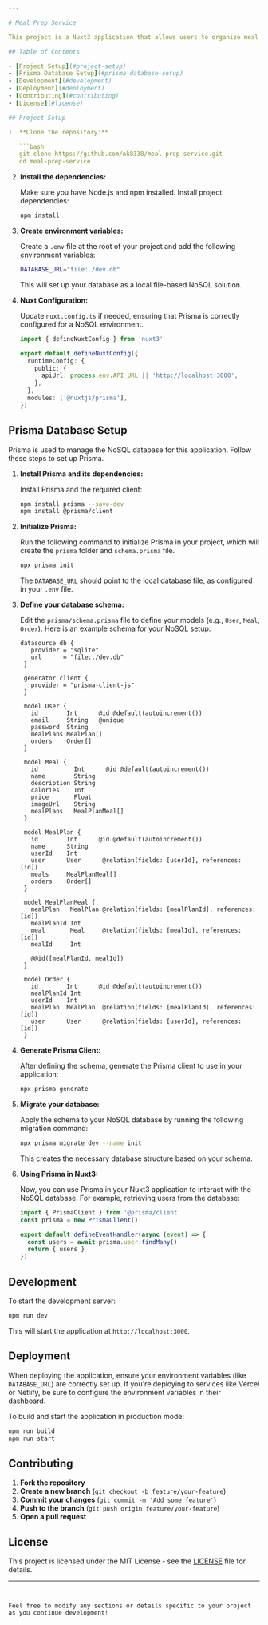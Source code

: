 ```yaml
---

# Meal Prep Service

This project is a Nuxt3 application that allows users to organize meal plans, add them to a cart, and checkout. It integrates a NoSQL database via Prisma to manage user data, meal plans, and orders. The app features user authentication, customizable meal options, and secure checkout.

## Table of Contents

- [Project Setup](#project-setup)
- [Prisma Database Setup](#prisma-database-setup)
- [Development](#development)
- [Deployment](#deployment)
- [Contributing](#contributing)
- [License](#license)

## Project Setup

1. **Clone the repository:**

   ```bash
   git clone https://github.com/ak8338/meal-prep-service.git
   cd meal-prep-service
   ```

2. **Install the dependencies:**

   Make sure you have Node.js and npm installed. Install project dependencies:

   ```bash
   npm install
   ```

3. **Create environment variables:**

   Create a `.env` file at the root of your project and add the following environment variables:

   ```bash
   DATABASE_URL="file:./dev.db"
   ```

   This will set up your database as a local file-based NoSQL solution.

4. **Nuxt Configuration:**

   Update `nuxt.config.ts` if needed, ensuring that Prisma is correctly configured for a NoSQL environment.

   ```ts
   import { defineNuxtConfig } from 'nuxt3'

   export default defineNuxtConfig({
     runtimeConfig: {
       public: {
         apiUrl: process.env.API_URL || 'http://localhost:3000',
       },
     },
     modules: ['@nuxtjs/prisma'],
   })
   ```

## Prisma Database Setup

Prisma is used to manage the NoSQL database for this application. Follow these steps to set up Prisma.

1. **Install Prisma and its dependencies:**

   Install Prisma and the required client:

   ```bash
   npm install prisma --save-dev
   npm install @prisma/client
   ```

2. **Initialize Prisma:**

   Run the following command to initialize Prisma in your project, which will create the `prisma` folder and `schema.prisma` file.

   ```bash
   npx prisma init
   ```

   The `DATABASE_URL` should point to the local database file, as configured in your `.env` file.

3. **Define your database schema:**

   Edit the `prisma/schema.prisma` file to define your models (e.g., `User`, `Meal`, `Order`). Here is an example schema for your NoSQL setup:

   ```prisma
   datasource db {
      provider = "sqlite"
      url      = "file:./dev.db"
    }
    
    generator client {
      provider = "prisma-client-js"
    }
    
    model User {
      id        Int      @id @default(autoincrement())
      email     String   @unique
      password  String
      mealPlans MealPlan[]
      orders    Order[] 
    }
    
    model Meal {
      id          Int      @id @default(autoincrement())
      name        String
      description String
      calories    Int
      price       Float
      imageUrl    String
      mealPlans   MealPlanMeal[]
    }
    
    model MealPlan {
      id        Int      @id @default(autoincrement())
      name      String
      userId    Int
      user      User      @relation(fields: [userId], references: [id])
      meals     MealPlanMeal[]
      orders    Order[]  
    }
    
    model MealPlanMeal {
      mealPlan   MealPlan @relation(fields: [mealPlanId], references: [id])
      mealPlanId Int
      meal       Meal     @relation(fields: [mealId], references: [id])
      mealId     Int
    
      @@id([mealPlanId, mealId])
    }
    
    model Order {
      id        Int      @id @default(autoincrement())
      mealPlanId Int
      userId    Int
      mealPlan  MealPlan  @relation(fields: [mealPlanId], references: [id])
      user      User      @relation(fields: [userId], references: [id])
    }
   ```

4. **Generate Prisma Client:**

   After defining the schema, generate the Prisma client to use in your application:

   ```bash
   npx prisma generate
   ```

5. **Migrate your database:**

   Apply the schema to your NoSQL database by running the following migration command:

   ```bash
   npx prisma migrate dev --name init
   ```

   This creates the necessary database structure based on your schema.

6. **Using Prisma in Nuxt3:**

   Now, you can use Prisma in your Nuxt3 application to interact with the NoSQL database. For example, retrieving users from the database:

   ```ts
   import { PrismaClient } from '@prisma/client'
   const prisma = new PrismaClient()

   export default defineEventHandler(async (event) => {
     const users = await prisma.user.findMany()
     return { users }
   })
   ```

## Development

To start the development server:

```bash
npm run dev
```

This will start the application at `http://localhost:3000`.

## Deployment

When deploying the application, ensure your environment variables (like `DATABASE_URL`) are correctly set up. If you're deploying to services like Vercel or Netlify, be sure to configure the environment variables in their dashboard.

To build and start the application in production mode:

```bash
npm run build
npm run start
```

## Contributing

1. **Fork the repository**
2. **Create a new branch** (`git checkout -b feature/your-feature`)
3. **Commit your changes** (`git commit -m 'Add some feature'`)
4. **Push to the branch** (`git push origin feature/your-feature`)
5. **Open a pull request**

## License

This project is licensed under the MIT License - see the [LICENSE](LICENSE) file for details.

---
```


Feel free to modify any sections or details specific to your project as you continue development!